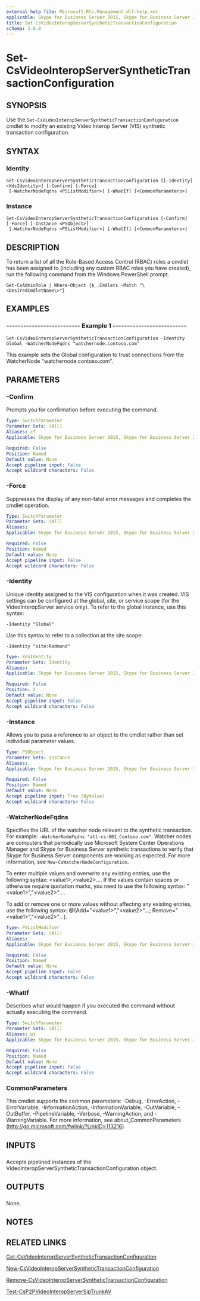 ```yaml
---
external help file: Microsoft.Rtc.Management.dll-help.xml
applicable: Skype for Business Server 2015, Skype for Business Server 2019
title: Set-CsVideoInteropServerSyntheticTransactionConfiguration
schema: 2.0.0
---
```


# Set-CsVideoInteropServerSyntheticTransactionConfiguration

## SYNOPSIS
Use the `Set-CsVideoInteropServerSyntheticTransactionConfiguration` cmdlet to modify an existing Video Interop Server (VIS) synthetic transaction configuration.

## SYNTAX

### Identity
```
Set-CsVideoInteropServerSyntheticTransactionConfiguration [[-Identity] <XdsIdentity>] [-Confirm] [-Force]
 [-WatcherNodeFqdns <PSListModifier>] [-WhatIf] [<CommonParameters>]
```

### Instance
```
Set-CsVideoInteropServerSyntheticTransactionConfiguration [-Confirm] [-Force] [-Instance <PSObject>]
 [-WatcherNodeFqdns <PSListModifier>] [-WhatIf] [<CommonParameters>]
```

## DESCRIPTION
To return a list of all the Role-Based Access Control (RBAC) roles a cmdlet has been assigned to (including any custom RBAC roles you have created), run the following command from the Windows PowerShell prompt.

`Get-CsAdminRole | Where-Object {$_.Cmdlets -Match "\<DesiredCmdletName\>"}`

## EXAMPLES

### -------------------------- Example 1 --------------------------
```
Set-CsVideoInteropServerSyntheticTransactionConfiguration -Identity Global -WatcherNodeFqdns "watchernode.contoso.com"
```

This example sets the Global configuration to trust connections from the WatcherNode "watchernode.contoso.com".


## PARAMETERS

### -Confirm
Prompts you for confirmation before executing the command.

```yaml
Type: SwitchParameter
Parameter Sets: (All)
Aliases: cf
Applicable: Skype for Business Server 2015, Skype for Business Server 2019

Required: False
Position: Named
Default value: None
Accept pipeline input: False
Accept wildcard characters: False
```

### -Force
Suppresses the display of any non-fatal error messages and completes the cmdlet operation.

```yaml
Type: SwitchParameter
Parameter Sets: (All)
Aliases: 
Applicable: Skype for Business Server 2015, Skype for Business Server 2019

Required: False
Position: Named
Default value: None
Accept pipeline input: False
Accept wildcard characters: False
```

### -Identity
Unique identity assigned to the VIS configuration when it was created.
VIS settings can be configured at the global, site, or service scope (for the VideoInteropServer service only).
To refer to the global instance, use this syntax:

`-Identity "Global"`

Use this syntax to refer to a collection at the site scope:

`-Identity "site:Redmond"`

```yaml
Type: XdsIdentity
Parameter Sets: Identity
Aliases: 
Applicable: Skype for Business Server 2015, Skype for Business Server 2019

Required: False
Position: 2
Default value: None
Accept pipeline input: False
Accept wildcard characters: False
```

### -Instance
Allows you to pass a reference to an object to the cmdlet rather than set individual parameter values.

```yaml
Type: PSObject
Parameter Sets: Instance
Aliases: 
Applicable: Skype for Business Server 2015, Skype for Business Server 2019

Required: False
Position: Named
Default value: None
Accept pipeline input: True (ByValue)
Accept wildcard characters: False
```

### -WatcherNodeFqdns
Specifies the URL of the watcher node relevant to the synthetic transaction.
For example: `-WatcherNodeFqdns "atl-cs-001.Contoso.com"`.
Watcher nodes are computers that periodically use Microsoft System Center Operations Manager and Skype for Business Server synthetic transactions to verify that Skype for Business Server components are working as expected.
For more information, see `New-CsWatcherNodeConfiguration`.

To enter multiple values and overwrite any existing entries, use the following syntax: \<value1\>,\<value2\>....
If the values contain spaces or otherwise require quotation marks, you need to use the following syntax: "\<value1\>","\<value2\>"....

To add or remove one or more values without affecting any existing entries, use the following syntax: @{Add="\<value1\>","\<value2\>"...; Remove="\<value1\>","\<value2\>"...}.

```yaml
Type: PSListModifier
Parameter Sets: (All)
Aliases: 
Applicable: Skype for Business Server 2015, Skype for Business Server 2019

Required: False
Position: Named
Default value: None
Accept pipeline input: False
Accept wildcard characters: False
```

### -WhatIf
Describes what would happen if you executed the command without actually executing the command.

```yaml
Type: SwitchParameter
Parameter Sets: (All)
Aliases: wi
Applicable: Skype for Business Server 2015, Skype for Business Server 2019

Required: False
Position: Named
Default value: None
Accept pipeline input: False
Accept wildcard characters: False
```

### CommonParameters
This cmdlet supports the common parameters: -Debug, -ErrorAction, -ErrorVariable, -InformationAction, -InformationVariable, -OutVariable, -OutBuffer, -PipelineVariable, -Verbose, -WarningAction, and -WarningVariable. For more information, see about_CommonParameters (http://go.microsoft.com/fwlink/?LinkID=113216).

## INPUTS

###  
Accepts pipelined instances of the VideoInteropServerSyntheticTransactionConfiguration object.

## OUTPUTS

###  
None.

## NOTES

## RELATED LINKS

[Get-CsVideoInteropServerSyntheticTransactionConfiguration](Get-CsVideoInteropServerSyntheticTransactionConfiguration.md)

[New-CsVideoInteropServerSyntheticTransactionConfiguration](New-CsVideoInteropServerSyntheticTransactionConfiguration.md)

[Remove-CsVideoInteropServerSyntheticTransactionConfiguration](Remove-CsVideoInteropServerSyntheticTransactionConfiguration.md)

[Test-CsP2PVideoInteropServerSipTrunkAV](Test-CsP2PVideoInteropServerSipTrunkAV.md)

